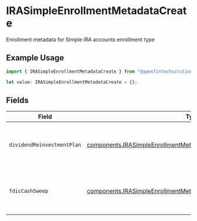 # IRASimpleEnrollmentMetadataCreate

Enrollment metadata for Simple IRA accounts enrollment type

## Example Usage

```typescript
import { IRASimpleEnrollmentMetadataCreate } from "@apexfintechsolutions/ascend-sdk/models/components";

let value: IRASimpleEnrollmentMetadataCreate = {};
```

## Fields

| Field                                                                                                                                                        | Type                                                                                                                                                         | Required                                                                                                                                                     | Description                                                                                                                                                  | Example                                                                                                                                                      |
| ------------------------------------------------------------------------------------------------------------------------------------------------------------ | ------------------------------------------------------------------------------------------------------------------------------------------------------------ | ------------------------------------------------------------------------------------------------------------------------------------------------------------ | ------------------------------------------------------------------------------------------------------------------------------------------------------------ | ------------------------------------------------------------------------------------------------------------------------------------------------------------ |
| `dividendReinvestmentPlan`                                                                                                                                   | [components.IRASimpleEnrollmentMetadataCreateDividendReinvestmentPlan](../../models/components/irasimpleenrollmentmetadatacreatedividendreinvestmentplan.md) | :heavy_minus_sign:                                                                                                                                           | Option to auto-enroll in Dividend Reinvestment; defaults to true                                                                                             | DIVIDEND_REINVESTMENT_ENROLL                                                                                                                                 |
| `fdicCashSweep`                                                                                                                                              | [components.IRASimpleEnrollmentMetadataCreateFdicCashSweep](../../models/components/irasimpleenrollmentmetadatacreatefdiccashsweep.md)                       | :heavy_minus_sign:                                                                                                                                           | Option to auto-enroll in FDIC cash sweep; defaults to true                                                                                                   | FDIC_CASH_SWEEP_ENROLL                                                                                                                                       |